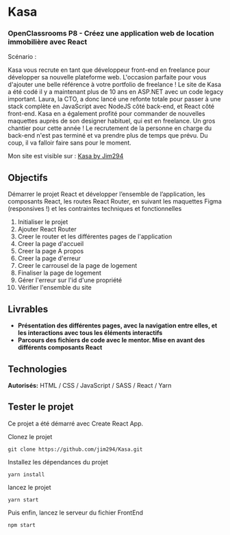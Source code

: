 # Kasa
### OpenClassrooms P8 - Créez une application web de location immobilière avec React

Scénario :

Kasa vous recrute en tant que développeur front-end en freelance pour développer sa nouvelle plateforme web. L'occasion parfaite pour vous d'ajouter une belle référence à votre portfolio de freelance ! Le site de Kasa a été codé il y a maintenant plus de 10 ans en ASP.NET avec un code legacy important. Laura, la CTO, a donc lancé une refonte totale pour passer à une stack complète en JavaScript avec NodeJS côté back-end, et React côté front-end. Kasa en a également profité pour commander de nouvelles maquettes auprès de son designer habituel, qui est en freelance. Un gros chantier pour cette année ! Le recrutement de la personne en charge du back-end n'est pas terminé et va prendre plus de temps que prévu. Du coup, il va falloir faire sans pour le moment.


Mon site est visible sur : [Kasa by Jim294](https://jim294.github.io/Kasa/)

## Objectifs
Démarrer le projet React et développer l’ensemble de l’application, les composants React, les routes React Router, en suivant les maquettes Figma (responsives !) et les contraintes techniques et fonctionnelles

1. Initialiser le projet
2. Ajouter React Router
3. Creer le router et les différentes pages de l'application
4. Creer la page d'accueil
5. Creer la page A propos
6. Creer la page d'erreur
7. Creer le carrousel de la page de logement
8. Finaliser la page de logement
9. Gérer l'erreur sur l'id d'une propriété
10. Vérifier l'ensemble du site

## Livrables

- **Présentation des  différentes pages, avec la navigation entre elles, et les interactions avec tous les éléments interactifs**
- **Parcours des fichiers de code avec le mentor. Mise en avant des différents composants React**

## Technologies

**Autorisés:** HTML / CSS / JavaScript / SASS / React / Yarn

## Tester le projet
Ce projet a été démarré avec Create React App.

Clonez le projet
```terminal
git clone https://github.com/jim294/Kasa.git
```
Installez les dépendances du projet
```terminal
yarn install
```
lancez le projet
```terminal
yarn start
```
Puis enfin, lancez le serveur du fichier FrontEnd
```terminal
npm start
```
